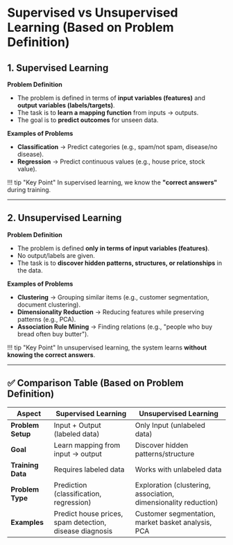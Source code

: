 # Supervised vs Unsupervised Learning (Based on Problem Definition)

## 1. Supervised Learning

**Problem Definition**  
- The problem is defined in terms of **input variables (features)** and **output variables (labels/targets)**.  
- The task is to **learn a mapping function** from inputs → outputs.  
- The goal is to **predict outcomes** for unseen data.  

**Examples of Problems**  
- **Classification** → Predict categories (e.g., spam/not spam, disease/no disease).  
- **Regression** → Predict continuous values (e.g., house price, stock value).  

!!! tip "Key Point"
    In supervised learning, we know the **"correct answers"** during training.  

---

## 2. Unsupervised Learning

**Problem Definition**  
- The problem is defined **only in terms of input variables (features)**.  
- No output/labels are given.  
- The task is to **discover hidden patterns, structures, or relationships** in the data.  

**Examples of Problems**  
- **Clustering** → Grouping similar items (e.g., customer segmentation, document clustering).  
- **Dimensionality Reduction** → Reducing features while preserving patterns (e.g., PCA).  
- **Association Rule Mining** → Finding relations (e.g., "people who buy bread often buy butter").  

!!! tip "Key Point"
    In unsupervised learning, the system learns **without knowing the correct answers**.  

---

## ✅ Comparison Table (Based on Problem Definition)

| Aspect            | Supervised Learning                   | Unsupervised Learning                  |
|-------------------|---------------------------------------|----------------------------------------|
| **Problem Setup** | Input + Output (labeled data)         | Only Input (unlabeled data)            |
| **Goal**          | Learn mapping from input → output     | Discover hidden patterns/structure      |
| **Training Data** | Requires labeled data                 | Works with unlabeled data              |
| **Problem Type**  | Prediction (classification, regression) | Exploration (clustering, association, dimensionality reduction) |
| **Examples**      | Predict house prices, spam detection, disease diagnosis | Customer segmentation, market basket analysis, PCA |
